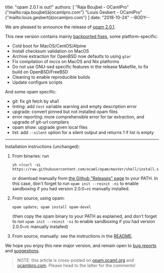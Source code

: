 title: "opam 2.0.1 is out!"
authors: [
  "Raja Boujbel - OCamlPro" {"mailto:raja.boujbel(à)ocamlpro.com"}
  "Louis Gesbert - OCamlPro" {"mailto:louis.gesbert(à)ocamlpro.com"}
]
date: "2018-10-24"
--BODY--

We are pleased to announce the release of [opam 2.0.1](https://github.com/ocaml/opam/releases/tag/2.0.1).

This new version contains mainly [backported fixes](https://github.com/ocaml/opam/pull/3560), some platform-specific:
- Cold boot for MacOS/CentOS/Alpine
- Install checksum validation on MacOS
- Archive extraction for OpenBSD now defaults to using `gtar`
- Fix compilation of mccs on MacOS and Nix platforms
- Do not use GNU-sed specific features in the release Makefile, to fix build on OpenBSD/FreeBSD
- Cleaning to enable reproducible builds
- Update configure scripts

And some opam specific:
- git: fix git fetch by sha1
- linting: add `test` variable warning and empty description error
- upgrade: convert pinned but not installed opam files
- error reporting: more comprehensible error for tar extraction, and upgrade of git-url compilers
- opam show: upgrade given local files
- list: add `--silent` option for a silent output and returns 1 if list is empty

---

Installation instructions (unchanged):

1. From binaries: run

    ```
    sh <(curl -sL https://raw.githubusercontent.com/ocaml/opam/master/shell/install.sh)
    ```

    or download manually from [the Github "Releases" page](https://github.com/ocaml/opam/releases/tag/2.0.1) to your PATH. In this case, don't forget to run `opam init --reinit -ni` to enable sandboxing if you had version 2.0.0~rc manually installed.

2. From source, using opam:

    ```
    opam update; opam install opam-devel
    ```

   (then copy the opam binary to your PATH as explained, and don't forget to run `opam init --reinit -ni` to enable sandboxing if you had version 2.0.0~rc manually installed)

3. From source, manually: see the instructions in the [README](https://github.com/ocaml/opam/tree/2.0.1#compiling-this-repo).

We hope you enjoy this new major version, and remain open to [bug reports](https://github.com/ocaml/opam/issues) and [suggestions](https://github.com/ocaml/opam/issues).

> NOTE: this article is cross-posted on [opam.ocaml.org](https://opam.ocaml.org/blog/) and [ocamlpro.com](http://www.ocamlpro.com/category/blog/). Please head to the latter for the comments!
